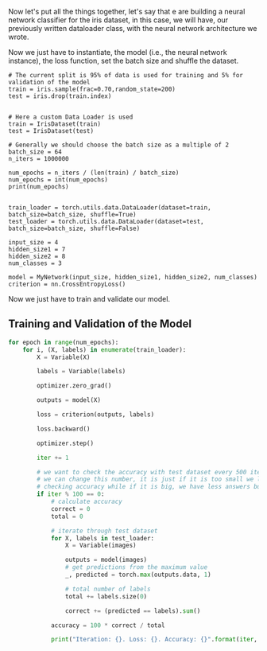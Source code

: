 Now let's put all the things together, let's say that e are building a neural
network classifier for the iris dataset, in this case, we will have,
our previously written dataloader class, with the neural network architecture
we wrote.

Now we just have to instantiate, the model (i.e., the neural network instance),
the loss function, set the batch size and shuffle the dataset.
```
# The current split is 95% of data is used for training and 5% for validation of the model
train = iris.sample(frac=0.70,random_state=200)
test = iris.drop(train.index)


# Here a custom Data Loader is used
train = IrisDataset(train)
test = IrisDataset(test)

# Generally we should choose the batch size as a multiple of 2
batch_size = 64
n_iters = 1000000

num_epochs = n_iters / (len(train) / batch_size)
num_epochs = int(num_epochs)
print(num_epochs)


train_loader = torch.utils.data.DataLoader(dataset=train, batch_size=batch_size, shuffle=True)
test_loader = torch.utils.data.DataLoader(dataset=test, batch_size=batch_size, shuffle=False)

input_size = 4
hidden_size1 = 7
hidden_size2 = 8
num_classes = 3

model = MyNetwork(input_size, hidden_size1, hidden_size2, num_classes)
criterion = nn.CrossEntropyLoss()
```

Now we just have to train and validate our model.

## Training and Validation of the Model

```python
for epoch in range(num_epochs):
    for i, (X, labels) in enumerate(train_loader):
        X = Variable(X)

        labels = Variable(labels)

        optimizer.zero_grad()

        outputs = model(X)

        loss = criterion(outputs, labels)

        loss.backward()

        optimizer.step()

        iter += 1

        # we want to check the accuracy with test dataset every 500 iterations
        # we can change this number, it is just if it is too small we lose a lot of time
        # checking accuracy while if it is big, we have less answers but takes less time for the algorithm
        if iter % 100 == 0:
            # calculate accuracy
            correct = 0
            total = 0

            # iterate through test dataset
            for X, labels in test_loader:
                X = Variable(images)

                outputs = model(images)
                # get predictions from the maximum value
                _, predicted = torch.max(outputs.data, 1)

                # total number of labels
                total += labels.size(0)

                correct += (predicted == labels).sum()

            accuracy = 100 * correct / total

            print("Iteration: {}. Loss: {}. Accuracy: {}".format(iter, loss.item(), accuracy))
```




